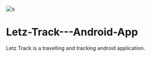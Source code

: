 ![s](https://user-images.githubusercontent.com/46516136/129573742-86315f17-e24a-48b2-8b4e-2a6629bed601.PNG)
# Letz-Track---Android-App
Letz Track is a travelling and tracking android application.
